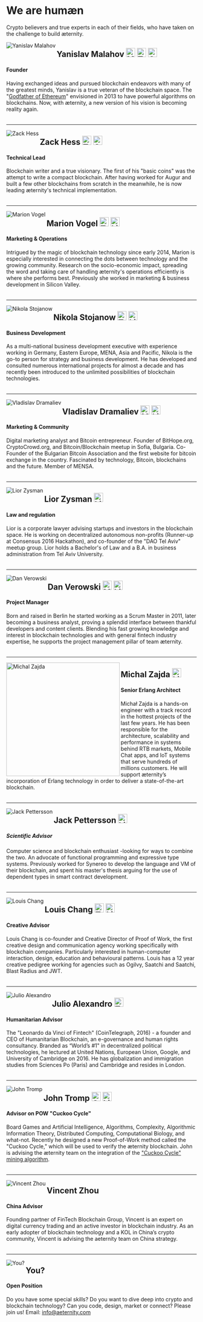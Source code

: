 # We are humæn

Crypto believers and true experts in each of their fields, who have taken on the challenge to build æternity.

<img align="left" src="https://github.com/aeternity/wiki/blob/master/images/team/yanislav-malahov.jpg" alt="Yanislav Malahov">

## Yanislav Malahov <a target="_blank" href="https://medium.com/@yanislav"><img alt="Medium" src="https://image.flaticon.com/icons/png/512/174/174858.png" height="24" /></a> <a target="_blank" href="https://twitter.com/@noyyy"><img alt="Twitter" src="https://github.com/aeternity/wiki/blob/master/images/icons/twitter.png" height="24" /></a> <a target="_blank" href="https://github.com/keypair"><img alt="Github" src="https://github.com/aeternity/wiki/blob/master/images/icons/github.svg" height="24" /></a>
#### Founder
Having exchanged ideas and pursued blockchain endeavors with many of the greatest minds, Yanislav is a true veteran of the blockchain space. The "<a href="https://medium.com/@yanislav/king-of-bitcoin-godfather-of-ethereum-a9af9ecf56d5" target="_blank">Godfather of Ethereum</a>" envisioned in 2013 to have powerful algorithms on blockchains. Now, with æternity, a new version of his vision is becoming reality again.
<table></table>

***
<img align="left" src="https://github.com/aeternity/wiki/blob/master/images/team/zack-hess.png" alt="Zack Hess" />

## Zack Hess <a target="_blank" href="https://twitter.com/zack_bitcoin"><img alt="Twitter" src="https://github.com/aeternity/wiki/blob/master/images/icons/twitter.png" height="24" /></a> <a target="_blank" href="https://github.com/zack-bitcoin"><img alt="Github" src="https://github.com/aeternity/wiki/blob/master/images/icons/github.svg" height="24" /></a>
#### Technical Lead

Blockchain writer and a true visionary. The first of his "basic coins" was the attempt to write a compact blockchain.
After having worked for Augur and built a few other blockchains from scratch in the meanwhile, he is now leading æternity's technical implementation.
<table></table>

***
<img align="left" src="https://github.com/aeternity/wiki/blob/master/images/team/marion-vogel.png" alt="Marion Vogel" />

## Marion Vogel <a target="_blank" href="https://twitter.com/marionmiaume"><img alt="Twitter" src="https://github.com/aeternity/wiki/blob/master/images/icons/twitter.png" height="24" /></a> <a target="_blank" href="https://www.linkedin.com/in/marionvogel/"><img alt="Linkedin" src="https://static.licdn.com/scds/common/u/images/logos/favicons/v1/favicon.ico" height="24" /></a>
#### Marketing & Operations

Intrigued by the magic of blockchain technology since early 2014, Marion is especially interested in connecting the dots between technology and the growing community. Research on the socio-economic impact, spreading the word and taking care of handling æternity's operations efficiently is where she performs best. Previously she worked in marketing &amp; business development in Silicon Valley.
<table></table>

***

<img align="left" src="https://github.com/aeternity/wiki/blob/master/images/team/nikola-stojanow.png" alt="Nikola Stojanow">

## Nikola Stojanow <a target="_blank" href="https://twitter.com/ae_nikola"><img alt="Twitter" src="https://github.com/aeternity/wiki/blob/master/images/icons/twitter.png" height="24" /></a> <a target="_blank" href="https://www.linkedin.com/in/nikola-stojanow-46478518?trk=nav_responsive_tab_profile"><img alt="Linkedin" src="https://static.licdn.com/scds/common/u/images/logos/favicons/v1/favicon.ico" height="24" /></a>
#### Business Development

As a multi-national business development executive with experience working in Germany, Eastern Europe, MENA, Asia and Pacific, Nikola is the go-to person for strategy and business development. He has developed and consulted numerous international projects for almost a decade and has recently been introduced to the unlimited possibilities of blockchain technologies.
<table></table>

***

 <img align="left" src="https://github.com/aeternity/wiki/blob/master/images/team/vladislav-dramaliev.png" alt="Vladislav Dramaliev">

## Vladislav Dramaliev <a target="_blank" href="https://medium.com/@BitHope.org"><img alt="Medium" src="https://image.flaticon.com/icons/png/512/174/174858.png" height="24" /></a> <a target="_blank" href="https://www.linkedin.com/in/dramaliev/"><img alt="Linkedin" src="https://static.licdn.com/scds/common/u/images/logos/favicons/v1/favicon.ico" height="24" /></a>
#### Marketing & Community

Digital marketing analyst and Bitcoin entrepreneur. Founder of BitHope.org, CryptoCrowd.org, and Bitcoin/Blockchain meetup in Sofia, Bulgaria. Co-Founder of the Bulgarian Bitcoin Association and the first website for bitcoin exchange in the country. Fascinated by technology, Bitcoin, blockchains and the future. Member of MENSA.
<table></table>

***

 <img align="left" src="https://github.com/aeternity/wiki/blob/master/images/team/lior-zysman.png" alt="Lior Zysman">

## Lior Zysman <a target="_blank" href="https://www.linkedin.com/in/lior-zysman-2977963"><img alt="Linkedin" src="https://static.licdn.com/scds/common/u/images/logos/favicons/v1/favicon.ico" height="24" /></a>
#### Law and regulation

Lior is a corporate lawyer advising startups and investors in the blockchain space.
He is working on decentralized autonomous non-profits (Runner-up at Consensus 2016 Hackathon), and co-founder of the "DAO Tel Aviv" meetup group. Lior holds a Bachelor's of Law and a B.A. in business administration from Tel Aviv University.
<table></table>

***

 <img align="left" src="https://github.com/aeternity/wiki/blob/master/images/team/dan-verowski.png" alt="Dan Verowski">

## Dan Verowski <a target="_blank" href="https://medium.com/@DanMercurius"><img alt="Medium" src="https://image.flaticon.com/icons/png/512/174/174858.png" height="24" /></a> <a target="_blank" href="https://www.linkedin.com/in/dan-verowski-89120511/"><img alt="Linkedin" src="https://static.licdn.com/scds/common/u/images/logos/favicons/v1/favicon.ico" height="24" /></a>
#### Project Manager

Born and raised in Berlin he started working as a Scrum Master in 2011, later becoming a business analyst, proving a splendid interface between thankful developers and content clients.
Blending his fast growing knowledge and interest in blockchain technologies and with general fintech industry expertise, he supports the project management pillar of team æternity.

<table></table>

***

 <img align="left" src="https://www.aeternity.com/user/pages/01.home/_10.team/michal.jpg" height="300" alt="Michal Zajda">

## Michal Zajda <a target="_blank" href="https://www.linkedin.com/in/mzajda"><img alt="Linkedin" src="https://static.licdn.com/scds/common/u/images/logos/favicons/v1/favicon.ico" height="24" /></a>

#### Senior Erlang Architect

Michał Zajda is a hands-on engineer with a track record in the hottest projects of the last few years. He has been responsible for the architecture, scalability and performance in systems behind RTB markets, Mobile Chat apps, and IoT systems that serve hundreds of millions customers. He will support æternity’s incorporation of Erlang technology in order to deliver a state-of-the-art blockchain.

<table></table>

***

 <img align="left" src="https://github.com/aeternity/wiki/blob/master/images/team/jack-pettersson.png" alt="Jack Pettersson">

## Jack Pettersson <a target="_blank" href="https://www.linkedin.com/in/jackpettersson/"><img alt="Linkedin" src="https://static.licdn.com/scds/common/u/images/logos/favicons/v1/favicon.ico" height="24" /></a>
##### Scientific Advisor

Computer science and blockchain enthusiast -looking for ways to combine the two.  An advocate of functional programming and expressive type systems. Previously worked for Synereo to develop the language and VM of their blockchain, and spent his master's thesis arguing for the use of dependent types in smart contract development.
<table></table>

***

 <img align="left" src="https://github.com/aeternity/wiki/blob/master/images/team/louis-chang.png" alt="Louis Chang">

## Louis Chang <a target="_blank" href="https://twitter.com/louissschang"><img alt="Twitter" src="https://github.com/aeternity/wiki/blob/master/images/icons/twitter.png" height="24" /></a> <a target="_blank" href="https://uk.linkedin.com/in/louisc"><img alt="Linkedin" src="https://static.licdn.com/scds/common/u/images/logos/favicons/v1/favicon.ico" height="24" /></a>
#### Creative Advisor

Louis Chang is co-founder and Creative Director of Proof of Work, the first creative design and communication agency working specifically with blockchain companies.
Particularly interested in human-computer interaction, design, education and behavioural patterns. Louis has a 12 year creative pedigree working for agencies such as Ogilvy, Saatchi and Saatchi, Blast Radius and JWT.
<table></table>

***

 <img align="left" src="https://github.com/aeternity/wiki/blob/master/images/team/julio-alexandro.png" alt="Julio Alexandro">

## Julio Alexandro <a target="_blank" href="https://twitter.com/julioalexo?lang=de"><img alt="Twitter" src="https://github.com/aeternity/wiki/blob/master/images/icons/twitter.png" height="24" /></a>
#### Humanitarian Advisor

The "Leonardo da Vinci of Fintech" (CoinTelegraph, 2016) - a founder and CEO of Humanitarian Blockchain, an e-governance and human rights consultancy. Branded as “World’s #1" in decentralized political technologies, he lectured at United Nations, European Union, Google, and University of Cambridge on 2016. He has globalization and immigration studies from Sciences Po (Paris) and Cambridge and resides in London.
<table></table>

***

 <img align="left" src="https://github.com/aeternity/wiki/blob/master/images/team/john-tromp.png" alt="John Tromp">

## John Tromp <a target="_blank" href="https://tromp.github.io/"><img alt="Github" src="https://github.com/aeternity/wiki/blob/master/images/icons/github.svg" height="24" /></a> <a target="_blank" href="www.linkedin.com/in/john-tromp-b1601b8/"><img alt="Linkedin" src="https://static.licdn.com/scds/common/u/images/logos/favicons/v1/favicon.ico" height="24" /></a>
#### Advisor on POW "Cuckoo Cycle"

Board Games and Artificial Intelligence, Algorithms, Complexity, Algorithmic Information Theory, Distributed Computing, Computational Biology, and what-not.
Recently he designed a new Proof-of-Work method called the "Cuckoo Cycle," which will be used to verify the æternity blockchain. John is advising the æternity team on the integration of the ["Cuckoo Cycle" mining algorithm](https://eprint.iacr.org/2014/059.pdf).
<table></table>

***
 <img align="left" src="https://github.com/aeternity/wiki/blob/master/images/team/vincent-zhou.png" alt="Vincent Zhou">

## Vincent Zhou
#### China Advisor
Founding partner of FinTech Blockchain Group, Vincent is an expert on digital currency trading and an active investor in blockchain industry. As an early adopter of blockchain technology and a KOL in China’s crypto community, Vincent is advising the aeternity team on China strategy.
<table></table>

***

 <img align="left" src="https://github.com/aeternity/wiki/blob/master/images/team/stormtrooper.png" alt="You?">

## You?
#### Open Position
Do you have some special skills? Do you want to dive deep into crypto and blockchain technology? Can you code, design, market or connect? Please join us! Email: info@aeternity.com
